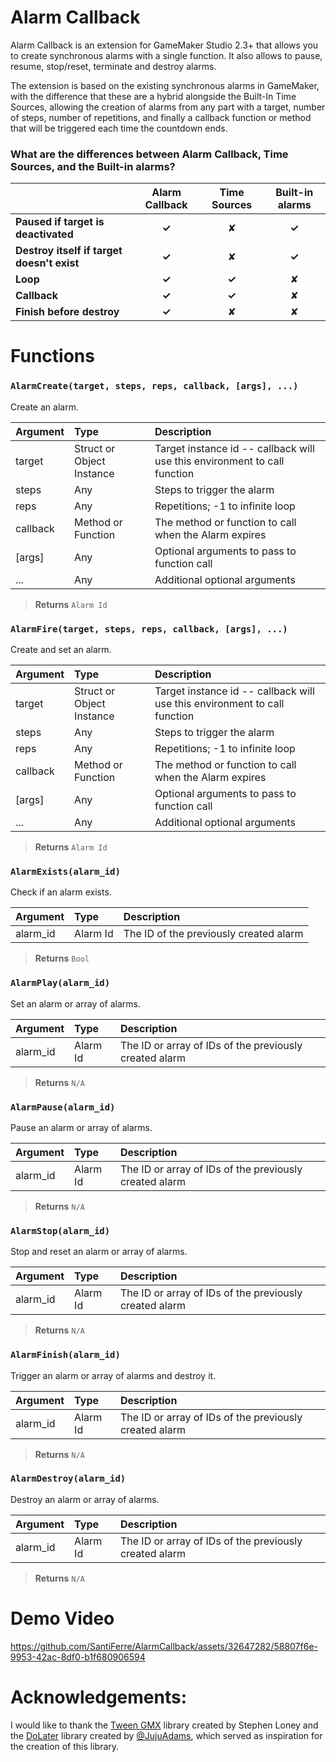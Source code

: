 # Alarm Callback

Alarm Callback is an extension for GameMaker Studio 2.3+ that allows you to create synchronous alarms with a single function. 
It also allows to pause, resume, stop/reset, terminate and destroy alarms.

The extension is based on the existing synchronous alarms in GameMaker, with the difference that these are a hybrid alongside 
the Built-In Time Sources, allowing the creation of alarms from any part with a target, number of steps, number of repetitions, 
and finally a callback function or method that will be triggered each time the countdown ends.

### What are the differences between Alarm Callback, Time Sources, and the Built-in alarms?

|      | Alarm Callback | Time Sources | Built-in alarms |
| :--- |    :----:     |    :----:    |     :----:      |
| **Paused if target is deactivated** | **✓** | ✘ | **✓** |
| **Destroy itself if target doesn't exist** | **✓** | ✘ | **✓** |
| **Loop** | **✓** | **✓** | ✘ |
| **Callback** | **✓** | **✓** | ✘ |
| **Finish before destroy** | **✓** | ✘ | ✘ |

# Functions
### `AlarmCreate(target, steps, reps, callback, [args], ...)`

Create an alarm.

| Argument |Type | Description |
| :---- | :---- | :---- |
| target | Struct or Object Instance | Target instance id -- callback will use this environment to call function |
| steps | Any | Steps to trigger the alarm |
| reps | Any | Repetitions; -1 to infinite loop |
| callback | Method or Function | The method or function to call when the Alarm expires |
| \[args\] | Any | Optional arguments to pass to function call |
| ... | Any | Additional optional arguments |

> **Returns** `Alarm Id`
### `AlarmFire(target, steps, reps, callback, [args], ...)`

Create and set an alarm.

| Argument |Type | Description |
| :---- | :---- | :---- |
| target | Struct or Object Instance | Target instance id -- callback will use this environment to call function |
| steps | Any | Steps to trigger the alarm |
| reps | Any | Repetitions; -1 to infinite loop |
| callback | Method or Function | The method or function to call when the Alarm expires |
| \[args\] | Any | Optional arguments to pass to function call |
| ... | Any | Additional optional arguments |

> **Returns** `Alarm Id`
### `AlarmExists(alarm_id)`

Check if an alarm exists.

| Argument |Type | Description |
| :---- | :---- | :---- |
| alarm_id | Alarm Id | The ID of the previously created alarm |

> **Returns** `Bool`
### `AlarmPlay(alarm_id)`

Set an alarm or array of alarms.

| Argument |Type | Description |
| :---- | :---- | :---- |
| alarm_id | Alarm Id | The ID or array of IDs of the previously created alarm |

> **Returns** `N/A`
### `AlarmPause(alarm_id)`

Pause an alarm or array of alarms.

| Argument |Type | Description |
| :---- | :---- | :---- |
| alarm_id | Alarm Id | The ID or array of IDs of the previously created alarm |

> **Returns** `N/A`
### `AlarmStop(alarm_id)`

Stop and reset an alarm or array of alarms.

| Argument |Type | Description |
| :---- | :---- | :---- |
| alarm_id | Alarm Id | The ID or array of IDs of the previously created alarm |

> **Returns** `N/A`
### `AlarmFinish(alarm_id)`

Trigger an alarm or array of alarms and destroy it.

| Argument |Type | Description |
| :---- | :---- | :---- |
| alarm_id | Alarm Id | The ID or array of IDs of the previously created alarm |

> **Returns** `N/A`
### `AlarmDestroy(alarm_id)`

Destroy an alarm or array of alarms.

| Argument |Type | Description |
| :---- | :---- | :---- |
| alarm_id | Alarm Id | The ID or array of IDs of the previously created alarm |

> **Returns** `N/A`
# Demo Video

https://github.com/SantiFerre/AlarmCallback/assets/32647282/58807f6e-9953-42ac-8df0-b1f680906594

# Acknowledgements:

I would like to thank the [Tween GMX](https://marketplace.gamemaker.io/assets/10871/tweengmx) library created by Stephen Loney 
and the [DoLater](https://github.com/JujuAdams/DoLater) library created by [@JujuAdams](https://github.com/JujuAdams), which served as inspiration for the creation of this library.

